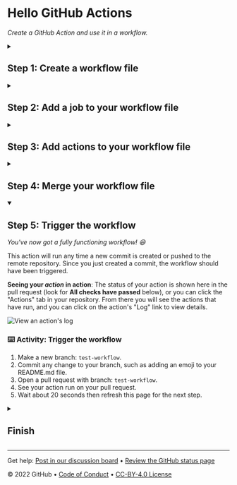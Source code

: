 <!--
  <<< Author notes: Header of the course >>>
  Include a 1280x640 image, course title in sentence case, and a concise description in emphasis.
  In your repository settings: enable template repository, add your 1280x640 social image, auto delete head branches.
  Add your open source license, GitHub uses Creative Commons Attribution 4.0 International.
-->

# Hello GitHub Actions

_Create a GitHub Action and use it in a workflow._

<!--
  <<< Author notes: Start of the course >>>
  Include start button, a note about Actions minutes,
  and tell the learner why they should take the course.
  Each step should be wrapped in <details>/<summary>, with an `id` set.
  The start <details> should have `open` as well.
  Do not use quotes on the <details> tag attributes.
-->

<!--step0

Automation is key for streamlining your work processes, and [GitHub Actions](https://docs.github.com/actions) is the best way to supercharge your workflow.

- **Who is this for**: Developers, DevOps engineers, students, managers, teams, GitHub users.
- **What you'll learn**: Create workflow files, trigger workflows, find workflow logs.
- **What you'll build**: An Actions workflow that will check emoji shortcode references in Markdown files.
- **Prerequisites**: In this course you will work with issues and pull requests, as well as edit files. We recommend you take the [Introduction to GitHub](/skills/introduction-to-github) course first!
- **How long**: This course is five steps long and can be finished in less than two hours to complete.

## How to start this course

1. Above these instructions, right-click **Use this template** and open the link in a new tab.
   ![Use this template](https://user-images.githubusercontent.com/1221423/169618716-fb17528d-f332-4fc5-a11a-eaa23562665e.png)
2. In the new tab, follow the prompts to create a new repository.
   - For owner, choose your personal account or an organization to host the repository.
   - We recommend creating a public repository—private repositories will [use Actions minutes](https://docs.github.com/en/billing/managing-billing-for-github-actions/about-billing-for-github-actions).
   ![Create a new repository](https://user-images.githubusercontent.com/1221423/169618722-406dc508-add4-4074-83f0-c7a7ad87f6f3.png)
3. After your new repository is created, wait about 20 seconds, then refresh the page. Follow the step-by-step instructions in the new repository's README.

endstep0-->

<!--
  <<< Author notes: Step 1 >>>
  Choose 3-5 steps for your course.
  The first step is always the hardest, so pick something easy!
  Link to docs.github.com for further explanations.
  Encourage users to open new tabs for steps!
-->

<details id=1>
<summary><h2>Step 1: Create a workflow file</h2></summary>

_Welcome to "Hello GitHub Actions"! :wave:_

**What is _GitHub Actions_**: Actions are a flexible way to automate nearly every aspect of your team's software workflow. You can automate testing, continuously deploy, review code, manage issues and pull requests, and much more. The best part, these workflows are stored as code in your repository and easily shared and reused across teams. To learn more, check out the [GitHub Actions feature page](https://github.com/features/actions), or the [GitHub Actions documentation](https://docs.github.com/actions).

First, we'll define a **workflow** that uses the action.

**What is a _workflow_**: Workflows are defined in special files in the `.github/workflows` directory. Workflows can execute based on your chosen event. For this lab, we'll be using the [`push`](https://docs.github.com/en/developers/webhooks-and-events/webhooks/webhook-events-and-payloads#push) event.

We went ahead and made a branch and pull request for you.

### :keyboard: Activity: Create a workflow file

1. Open a new browser tab, and work on the steps in your second tab while you read the instructions in this tab.
1. Open the pull request from the `emoji-workflow` branch.
1. Add a file at `.github/workflows/emoji.yml` on the `emoji-workflow` branch.
1. Add the following content to the `emoji.yml` file:
   ```yaml
   name: Check emoji shortcode
   on: push
   ```
1. Commit the changes.
1. Wait about 20 seconds then refresh this page for the next step.

</details>

<!--
  <<< Author notes: Step 2 >>>
  Start this step by acknowledging the previous step.
  Define terms and link to docs.github.com.
  Historic note: The previous course had troubleshooting steps for people not using the GitHub UI.
-->

<details id=2>
<summary><h2>Step 2: Add a job to your workflow file</h2></summary>

_Nice work! :tada: You added a workflow!_

Here's what it means:

- `name: A workflow for my Hello World file` gives your workflow a name. This name appears on any pull request or in the Actions tab.
- `on: push` indicates that your workflow will execute anytime code is pushed to your repository.

Next, we need to specify jobs to run.

**What is a _job_**: Workflows have jobs, and jobs have steps.

In this step, we will add a "build" job. We will specify `ubuntu-latest` as the fastest and cheapest job runner available.

### :keyboard: Activity: Add a job to your workflow file

1. Update `emoji.yml` in the `emoji-workflow` branch to:
   ```yaml
   name: Check emoji shortcode
   on: push
   jobs:
     build:
       name: Check emoji shortcode
       runs-on: ubuntu-latest
   ```
1. Click **Start commit** in the top right of the workflow editor.
1. Type your commit message and commit your changes directly to your branch.
1. Wait about 20 seconds then refresh this page for the next step.

</details>

<!--
  <<< Author notes: Step 3 >>>
  Start this step by acknowledging the previous step.
  Define terms and link to docs.github.com.
-->

<details id=3>
<summary><h2>Step 3: Add actions to your workflow file</h2></summary>

_Nice work adding a job to your workflow! :dancer:_

Workflows have jobs, and jobs have steps. So now we'll add steps.

**What are _steps_**: Action steps will run during our job in order. Each step must pass for the next step to run. Action steps can be used from within the same repository, from any other public repository, or from a published Docker container image.

In our action,
1. We will `git checkout` the code, using a [pre-built checkout action](https://github.com/actions/checkout).
2. We'll run a [bash](https://en.wikipedia.org/wiki/Bash_%28Unix_shell%29) script to check Markdown files.
3. We'll fail (`exit 1`) if any Markdown file contains an emoji without using [emoji shortcodes](https://github.com/ikatyang/emoji-cheat-sheet/blob/master/README.md).

### :keyboard: Activity: Add actions to your workflow file

1. Update `emoji.yml` in the `emoji-workflow` branch to:
   ```yaml
   name: Check emoji shortcode
   on: push
   jobs:
     build:
       name: Check emoji shortcode
       runs-on: ubuntu-latest
       steps:
         - uses: actions/checkout@v2
         - run: |
             if LC_ALL=C grep -R '[^ -~]' *.md; then
               echo "Use emoji shortcodes instead!"
               echo "See https://github.com/ikatyang/emoji-cheat-sheet/blob/master/README.md"
               exit 1
             fi
   ```
1. Click **Start commit** in the top right of the workflow editor.
1. Type your commit message and commit your changes directly to your branch.
1. Wait about 20 seconds then refresh this page for the next step.

</details>

<!--
  <<< Author notes: Step 4 >>>
  Start this step by acknowledging the previous step.
  Define terms and link to docs.github.com.
-->

<details id=4>
<summary><h2>Step 4: Merge your workflow file</h2></summary>

_You're now able to write and run Actions workflows! :heart:_

Merge this pull request so the action will be a part of the `main` branch.

### :keyboard: Activity: Merge your workflow file

1. Merge the pull request from branch `emoji-workflow`.
1. Delete your `emoji-workflow` branch (optional).
1. Wait about 20 seconds then refresh this page for the next step.

</details>

<!--
  <<< Author notes: Step 5 >>>
  Start this step by acknowledging the previous step.
  Define terms and link to docs.github.com.
-->

<details id=5 open>
<summary><h2>Step 5: Trigger the workflow</h2></summary>

_You've now got a fully functioning workflow! :smile:_

This action will run any time a new commit is created or pushed to the remote repository. Since you just created a commit, the workflow should have been triggered.

**Seeing your _action_ in action**: The status of your action is shown here in the pull request (look for **All checks have passed** below), or you can click the "Actions" tab in your repository. From there you will see the actions that have run, and you can click on the action's "Log" link to view details.

![View an action's log](https://user-images.githubusercontent.com/16547949/62388049-4e64e600-b52a-11e9-8bf5-db0c5452360f.png)

### :keyboard: Activity: Trigger the workflow

1. Make a new branch: `test-workflow`.
1. Commit any change to your branch, such as adding an emoji to your README.md file.
1. Open a pull request with branch: `test-workflow`.
1. See your action run on your pull request.
1. Wait about 20 seconds then refresh this page for the next step.

</details>

<!--
  <<< Author notes: Finish >>>
  Review what we learned, ask for feedback, provide next steps.
-->

<details id=X>
<summary><h2>Finish</h2></summary>

_Congratulations friend, you've completed this course!_

<img src=https://octodex.github.com/images/jetpacktocat.png alt=celebrate width=300 align=right>

Here's a recap of all the tasks you've accomplished in your repository:

- You've created your first GitHub Actions workflow.
- You learned where to make your workflow file.
- You created an event trigger, a job, and steps for your workflow.
- You're ready to automate anything you can dream of.

### What's next?

- Review the [GitHub Actions documentation](https://docs.github.com/actions/learn-github-actions) on GitHub Docs.
- Use actions created by others in [awesome-actions](https://github.com/sdras/awesome-actions).
- We'd love to hear what you thought of this course [in our discussion board](https://github.com/skills/.github/discussions).
- [Take another GitHub Skills course](https://github.com/skills).
- [Read the GitHub Getting Started docs](https://docs.github.com/get-started).
- To find projects to contribute to, check out [GitHub Explore](https://github.com/explore).

</details>

<!--
  <<< Author notes: Footer >>>
  Add a link to get support, GitHub status page, code of conduct, license link.
-->

---

Get help: [Post in our discussion board](https://github.com/skills/.github/discussions) &bull; [Review the GitHub status page](https://www.githubstatus.com/)

&copy; 2022 GitHub &bull; [Code of Conduct](https://www.contributor-covenant.org/version/2/1/code_of_conduct/code_of_conduct.md) &bull; [CC-BY-4.0 License](https://creativecommons.org/licenses/by/4.0/legalcode)
